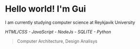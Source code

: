 # Hello world! I'm Gui
I am currently studying computer science at Reykjavik University

*HTML/CSS - JavaScript - NodeJs - SQLITE - Python*
> Computer Architecture, Design Analisys
